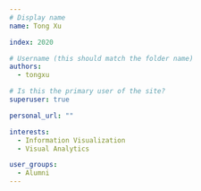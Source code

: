 ```yaml
---
# Display name
name: Tong Xu

index: 2020

# Username (this should match the folder name)
authors:
  - tongxu

# Is this the primary user of the site?
superuser: true

personal_url: ""

interests:
  - Information Visualization
  - Visual Analytics

user_groups:
  - Alumni
---
```

